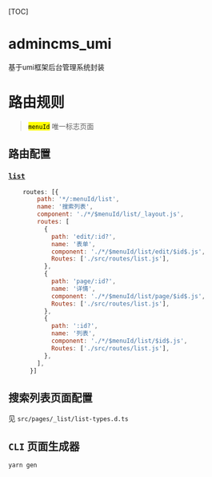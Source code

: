 [TOC]

# admincms_umi
基于umi框架后台管理系统封装

# 路由规则

> <mark>`menuId`</mark> 唯一标志页面

## 路由配置
### [`list`](#list配置相关)

``` js
	routes: [{
        path: '*/:menuId/list',
        name: '搜索列表',
        component: './*/$menuId/list/_layout.js',
        routes: [
          {
            path: 'edit/:id?',
            name: '表单',
            component: './*/$menuId/list/edit/$id$.js',
            Routes: ['./src/routes/list.js'],
          },
          {
            path: 'page/:id?',
            name: '详情',
            component: './*/$menuId/list/page/$id$.js',
            Routes: ['./src/routes/list.js'],
          },
          {
            path: ':id?',
            name: '列表',
            component: './*/$menuId/list/$id$.js',
            Routes: ['./src/routes/list.js'],
          },
        ],
      }]
```

## 搜索列表页面配置

见 `src/pages/_list/list-types.d.ts`

## `CLI` 页面生成器

```
yarn gen
```